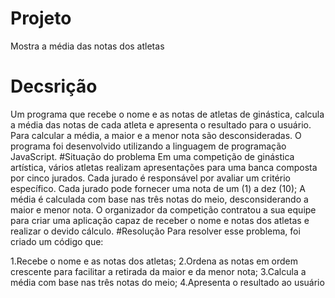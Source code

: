 # Projeto
Mostra a média das notas dos atletas
# Decsrição
Um programa que recebe o nome e as notas de atletas de ginástica, calcula a média das notas de cada atleta e apresenta o resultado para o usuário. Para calcular a média, a maior e a menor nota são desconsideradas. O programa foi desenvolvido utilizando a linguagem de programação JavaScript.
#Situação do problema
Em uma competição de ginástica artística, vários atletas realizam apresentações para uma banca composta por cinco jurados. Cada jurado é responsável por avaliar um critério específico.
Cada jurado pode fornecer uma nota de um (1) a dez (10); A média é calculada com base nas três notas do meio, desconsiderando a maior e menor nota. O organizador da competição contratou a sua equipe para criar uma aplicação capaz de receber o nome e notas dos atletas e realizar o devido cálculo.
#Resolução
Para resolver esse problema, foi criado um código que:

1.Recebe o nome e as notas dos atletas;
2.Ordena as notas em ordem crescente para facilitar a retirada da maior e da menor nota;
3.Calcula a média com base nas três notas do meio;
4.Apresenta o resultado ao usuário

